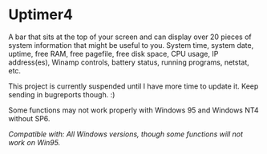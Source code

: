 # Uptimer4 #

A bar that sits at the top of your screen and can display over 20 pieces of system information that might be useful to you. System time, system date, uptime, free RAM, free pagefile, free disk space, CPU usage, IP address(es), Winamp controls, battery status, running programs, netstat, etc.

This project is currently suspended until I have more time to update it. Keep sending in bugreports though. :)

Some functions may not work properly with Windows 95 and Windows NT4 without SP6.

*Compatible with: All Windows versions, though some functions will not work on Win95.*